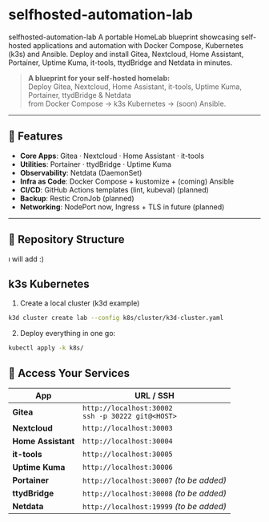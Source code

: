 # selfhosted-automation-lab
selfhosted-automation-lab A portable HomeLab blueprint showcasing self-hosted applications and automation with Docker Compose, Kubernetes (k3s) and Ansible. Deploy and install Gitea, Nextcloud, Home Assistant, Portainer, Uptime Kuma, it-tools, ttydBridge and Netdata in minutes.




> **A blueprint for your self-hosted homelab:**  
> Deploy Gitea, Nextcloud, Home Assistant, it-tools, Uptime Kuma, Portainer, ttydBridge & Netdata  
> from Docker Compose → k3s Kubernetes → (soon) Ansible.

---

## 🚀 Features

- **Core Apps**: Gitea · Nextcloud · Home Assistant · it-tools  
- **Utilities**: Portainer · ttydBridge · Uptime Kuma  
- **Observability**: Netdata (DaemonSet)  
- **Infra as Code**: Docker Compose + kustomize + (coming) Ansible  
- **CI/CD**: GitHub Actions templates (lint, kubeval)  (planned) 
- **Backup**: Restic CronJob (planned)  
- **Networking**: NodePort now, Ingress + TLS in future  (planned)

---

## 📁 Repository Structure

ı will add :)


## k3s Kubernetes

 1. Create a local cluster (k3d example)
```bash
k3d cluster create lab --config k8s/cluster/k3d-cluster.yaml
```

 2. Deploy everything in one go:
```bash
kubectl apply -k k8s/
```

## 🔗 Access Your Services

| App               | URL / SSH                                                 |
|-------------------|-----------------------------------------------------------|
| **Gitea**         | `http://localhost:30002`<br>`ssh -p 30222 git@<HOST>`        |
| **Nextcloud**     | `http://localhost:30003`                                     |
| **Home Assistant**| `http://localhost:30004`                                     |
| **it-tools**      | `http://localhost:30005`                                     |
| **Uptime Kuma**   | `http://localhost:30006`                                     |
| **Portainer**     | `http://localhost:30007` _(to be added)_                     |
| **ttydBridge**    | `http://localhost:30008` _(to be added)_                     |
| **Netdata**       | `http://localhost:19999` _(to be added)_                     |


